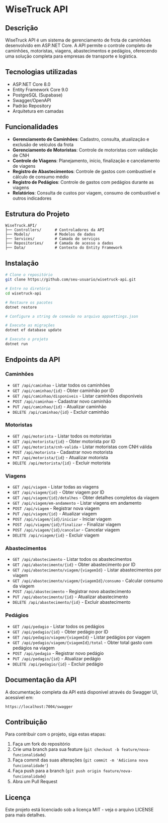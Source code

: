 

# WiseTruck API

## Descrição
WiseTruck API é um sistema de gerenciamento de frota de caminhões desenvolvido em ASP.NET Core. A API permite o controle completo de caminhões, motoristas, viagens, abastecimentos e pedágios, oferecendo uma solução completa para empresas de transporte e logística.

## Tecnologias utilizadas
- ASP.NET Core 8.0
- Entity Framework Core 9.0
- PostgreSQL (Supabase)
- Swagger/OpenAPI
- Padrão Repository
- Arquitetura em camadas

## Funcionalidades
- **Gerenciamento de Caminhões**: Cadastro, consulta, atualização e exclusão de veículos da frota
- **Gerenciamento de Motoristas**: Controle de motoristas com validação de CNH
- **Controle de Viagens**: Planejamento, início, finalização e cancelamento de viagens
- **Registro de Abastecimentos**: Controle de gastos com combustível e cálculo de consumo médio
- **Registro de Pedágios**: Controle de gastos com pedágios durante as viagens
- **Relatórios**: Consulta de custos por viagem, consumo de combustível e outros indicadores

## Estrutura do Projeto
```
WiseTruck.API/
├── Controllers/      # Controladores da API
├── Models/           # Modelos de dados
├── Services/         # Camada de serviços
├── Repositories/     # Camada de acesso a dados
├── Data/             # Contexto do Entity Framework
```

## Instalação

```bash
# Clone o repositório
git clone https://github.com/seu-usuario/wisetruck-api.git

# Entre no diretório
cd wisetruck-api

# Restaure os pacotes
dotnet restore

# Configure a string de conexão no arquivo appsettings.json

# Execute as migrações
dotnet ef database update

# Execute o projeto
dotnet run
```

## Endpoints da API

### Caminhões
- `GET /api/caminhao` - Listar todos os caminhões
- `GET /api/caminhao/{id}` - Obter caminhão por ID
- `GET /api/caminhao/disponiveis` - Listar caminhões disponíveis
- `POST /api/caminhao` - Cadastrar novo caminhão
- `PUT /api/caminhao/{id}` - Atualizar caminhão
- `DELETE /api/caminhao/{id}` - Excluir caminhão

### Motoristas
- `GET /api/motorista` - Listar todos os motoristas
- `GET /api/motorista/{id}` - Obter motorista por ID
- `GET /api/motorista/cnh-valida` - Listar motoristas com CNH válida
- `POST /api/motorista` - Cadastrar novo motorista
- `PUT /api/motorista/{id}` - Atualizar motorista
- `DELETE /api/motorista/{id}` - Excluir motorista

### Viagens
- `GET /api/viagem` - Listar todas as viagens
- `GET /api/viagem/{id}` - Obter viagem por ID
- `GET /api/viagem/{id}/detalhes` - Obter detalhes completos da viagem
- `GET /api/viagem/em-andamento` - Listar viagens em andamento
- `POST /api/viagem` - Registrar nova viagem
- `PUT /api/viagem/{id}` - Atualizar viagem
- `POST /api/viagem/{id}/iniciar` - Iniciar viagem
- `POST /api/viagem/{id}/finalizar` - Finalizar viagem
- `POST /api/viagem/{id}/cancelar` - Cancelar viagem
- `DELETE /api/viagem/{id}` - Excluir viagem

### Abastecimentos
- `GET /api/abastecimento` - Listar todos os abastecimentos
- `GET /api/abastecimento/{id}` - Obter abastecimento por ID
- `GET /api/abastecimento/viagem/{viagemId}` - Listar abastecimentos por viagem
- `GET /api/abastecimento/viagem/{viagemId}/consumo` - Calcular consumo da viagem
- `POST /api/abastecimento` - Registrar novo abastecimento
- `PUT /api/abastecimento/{id}` - Atualizar abastecimento
- `DELETE /api/abastecimento/{id}` - Excluir abastecimento

### Pedágios
- `GET /api/pedagio` - Listar todos os pedágios
- `GET /api/pedagio/{id}` - Obter pedágio por ID
- `GET /api/pedagio/viagem/{viagemId}` - Listar pedágios por viagem
- `GET /api/pedagio/viagem/{viagemId}/total` - Obter total gasto com pedágios na viagem
- `POST /api/pedagio` - Registrar novo pedágio
- `PUT /api/pedagio/{id}` - Atualizar pedágio
- `DELETE /api/pedagio/{id}` - Excluir pedágio

## Documentação da API
A documentação completa da API está disponível através do Swagger UI, acessível em:
```
https://localhost:7004/swagger
```

## Contribuição
Para contribuir com o projeto, siga estas etapas:
1. Faça um fork do repositório
2. Crie uma branch para sua feature (`git checkout -b feature/nova-funcionalidade`)
3. Faça commit das suas alterações (`git commit -m 'Adiciona nova funcionalidade'`)
4. Faça push para a branch (`git push origin feature/nova-funcionalidade`)
5. Abra um Pull Request

## Licença
Este projeto está licenciado sob a licença MIT - veja o arquivo LICENSE para mais detalhes.
